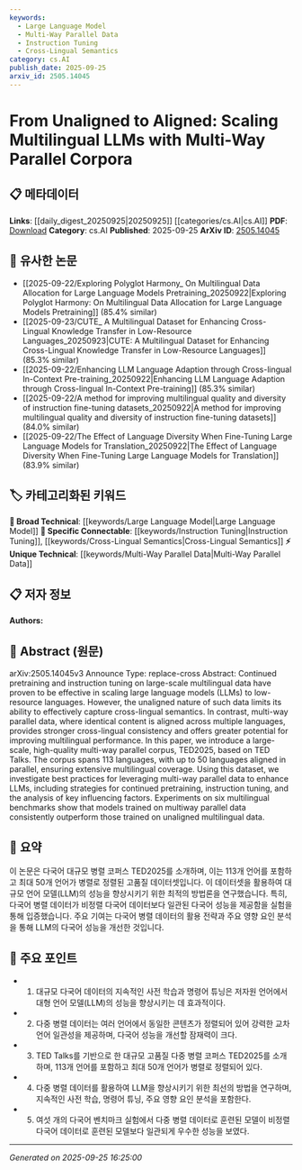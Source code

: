 ```yaml
---
keywords:
  - Large Language Model
  - Multi-Way Parallel Data
  - Instruction Tuning
  - Cross-Lingual Semantics
category: cs.AI
publish_date: 2025-09-25
arxiv_id: 2505.14045
---
```


<!-- KEYWORD_LINKING_METADATA:
{
  "processed_timestamp": "2025-09-25T16:25:00.010993",
  "vocabulary_version": "1.0",
  "selected_keywords": [
    "Large Language Model",
    "Multi-Way Parallel Data",
    "Instruction Tuning",
    "Cross-Lingual Semantics"
  ],
  "rejected_keywords": [],
  "similarity_scores": {
    "Large Language Model": 0.85,
    "Multi-Way Parallel Data": 0.78,
    "Instruction Tuning": 0.82,
    "Cross-Lingual Semantics": 0.8
  },
  "extraction_method": "AI_prompt_based",
  "budget_applied": true,
  "candidates_json": {
    "candidates": [
      {
        "surface": "Large Language Models",
        "canonical": "Large Language Model",
        "aliases": [
          "LLMs"
        ],
        "category": "broad_technical",
        "rationale": "Large Language Models are central to the paper's discussion on multilingual scaling and are a key concept in NLP.",
        "novelty_score": 0.45,
        "connectivity_score": 0.9,
        "specificity_score": 0.65,
        "link_intent_score": 0.85
      },
      {
        "surface": "multi-way parallel data",
        "canonical": "Multi-Way Parallel Data",
        "aliases": [
          "parallel corpora",
          "aligned data"
        ],
        "category": "unique_technical",
        "rationale": "This is a unique concept introduced in the paper that enhances cross-lingual consistency, crucial for multilingual LLMs.",
        "novelty_score": 0.75,
        "connectivity_score": 0.7,
        "specificity_score": 0.8,
        "link_intent_score": 0.78
      },
      {
        "surface": "instruction tuning",
        "canonical": "Instruction Tuning",
        "aliases": [
          "instruction-based tuning"
        ],
        "category": "specific_connectable",
        "rationale": "Instruction tuning is a significant method for improving model performance, connecting to broader themes in model training.",
        "novelty_score": 0.6,
        "connectivity_score": 0.85,
        "specificity_score": 0.7,
        "link_intent_score": 0.82
      },
      {
        "surface": "cross-lingual semantics",
        "canonical": "Cross-Lingual Semantics",
        "aliases": [
          "cross-language semantics"
        ],
        "category": "specific_connectable",
        "rationale": "Understanding cross-lingual semantics is vital for multilingual model performance, linking to semantic analysis.",
        "novelty_score": 0.58,
        "connectivity_score": 0.78,
        "specificity_score": 0.76,
        "link_intent_score": 0.8
      }
    ],
    "ban_list_suggestions": [
      "low-resource languages",
      "multilingual benchmarks"
    ]
  },
  "decisions": [
    {
      "candidate_surface": "Large Language Models",
      "resolved_canonical": "Large Language Model",
      "decision": "linked",
      "scores": {
        "novelty": 0.45,
        "connectivity": 0.9,
        "specificity": 0.65,
        "link_intent": 0.85
      }
    },
    {
      "candidate_surface": "multi-way parallel data",
      "resolved_canonical": "Multi-Way Parallel Data",
      "decision": "linked",
      "scores": {
        "novelty": 0.75,
        "connectivity": 0.7,
        "specificity": 0.8,
        "link_intent": 0.78
      }
    },
    {
      "candidate_surface": "instruction tuning",
      "resolved_canonical": "Instruction Tuning",
      "decision": "linked",
      "scores": {
        "novelty": 0.6,
        "connectivity": 0.85,
        "specificity": 0.7,
        "link_intent": 0.82
      }
    },
    {
      "candidate_surface": "cross-lingual semantics",
      "resolved_canonical": "Cross-Lingual Semantics",
      "decision": "linked",
      "scores": {
        "novelty": 0.58,
        "connectivity": 0.78,
        "specificity": 0.76,
        "link_intent": 0.8
      }
    }
  ]
}
-->

# From Unaligned to Aligned: Scaling Multilingual LLMs with Multi-Way Parallel Corpora

## 📋 메타데이터

**Links**: [[daily_digest_20250925|20250925]] [[categories/cs.AI|cs.AI]]
**PDF**: [Download](https://arxiv.org/pdf/2505.14045.pdf)
**Category**: cs.AI
**Published**: 2025-09-25
**ArXiv ID**: [2505.14045](https://arxiv.org/abs/2505.14045)

## 🔗 유사한 논문
- [[2025-09-22/Exploring Polyglot Harmony_ On Multilingual Data Allocation for Large Language Models Pretraining_20250922|Exploring Polyglot Harmony: On Multilingual Data Allocation for Large Language Models Pretraining]] (85.4% similar)
- [[2025-09-23/CUTE_ A Multilingual Dataset for Enhancing Cross-Lingual Knowledge Transfer in Low-Resource Languages_20250923|CUTE: A Multilingual Dataset for Enhancing Cross-Lingual Knowledge Transfer in Low-Resource Languages]] (85.3% similar)
- [[2025-09-22/Enhancing LLM Language Adaption through Cross-lingual In-Context Pre-training_20250922|Enhancing LLM Language Adaption through Cross-lingual In-Context Pre-training]] (85.3% similar)
- [[2025-09-22/A method for improving multilingual quality and diversity of instruction fine-tuning datasets_20250922|A method for improving multilingual quality and diversity of instruction fine-tuning datasets]] (84.0% similar)
- [[2025-09-22/The Effect of Language Diversity When Fine-Tuning Large Language Models for Translation_20250922|The Effect of Language Diversity When Fine-Tuning Large Language Models for Translation]] (83.9% similar)

## 🏷️ 카테고리화된 키워드
**🧠 Broad Technical**: [[keywords/Large Language Model|Large Language Model]]
**🔗 Specific Connectable**: [[keywords/Instruction Tuning|Instruction Tuning]], [[keywords/Cross-Lingual Semantics|Cross-Lingual Semantics]]
**⚡ Unique Technical**: [[keywords/Multi-Way Parallel Data|Multi-Way Parallel Data]]

## 📋 저자 정보

**Authors:** 

## 📄 Abstract (원문)

arXiv:2505.14045v3 Announce Type: replace-cross 
Abstract: Continued pretraining and instruction tuning on large-scale multilingual data have proven to be effective in scaling large language models (LLMs) to low-resource languages. However, the unaligned nature of such data limits its ability to effectively capture cross-lingual semantics. In contrast, multi-way parallel data, where identical content is aligned across multiple languages, provides stronger cross-lingual consistency and offers greater potential for improving multilingual performance. In this paper, we introduce a large-scale, high-quality multi-way parallel corpus, TED2025, based on TED Talks. The corpus spans 113 languages, with up to 50 languages aligned in parallel, ensuring extensive multilingual coverage. Using this dataset, we investigate best practices for leveraging multi-way parallel data to enhance LLMs, including strategies for continued pretraining, instruction tuning, and the analysis of key influencing factors. Experiments on six multilingual benchmarks show that models trained on multiway parallel data consistently outperform those trained on unaligned multilingual data.

## 📝 요약

이 논문은 다국어 대규모 병렬 코퍼스 TED2025를 소개하며, 이는 113개 언어를 포함하고 최대 50개 언어가 병렬로 정렬된 고품질 데이터셋입니다. 이 데이터셋을 활용하여 대규모 언어 모델(LLM)의 성능을 향상시키기 위한 최적의 방법론을 연구했습니다. 특히, 다국어 병렬 데이터가 비정렬 다국어 데이터보다 일관된 다국어 성능을 제공함을 실험을 통해 입증했습니다. 주요 기여는 다국어 병렬 데이터의 활용 전략과 주요 영향 요인 분석을 통해 LLM의 다국어 성능을 개선한 것입니다.

## 🎯 주요 포인트

- 1. 대규모 다국어 데이터의 지속적인 사전 학습과 명령어 튜닝은 저자원 언어에서 대형 언어 모델(LLM)의 성능을 향상시키는 데 효과적이다.
- 2. 다중 병렬 데이터는 여러 언어에서 동일한 콘텐츠가 정렬되어 있어 강력한 교차 언어 일관성을 제공하며, 다국어 성능을 개선할 잠재력이 크다.
- 3. TED Talks를 기반으로 한 대규모 고품질 다중 병렬 코퍼스 TED2025를 소개하며, 113개 언어를 포함하고 최대 50개 언어가 병렬로 정렬되어 있다.
- 4. 다중 병렬 데이터를 활용하여 LLM을 향상시키기 위한 최선의 방법을 연구하며, 지속적인 사전 학습, 명령어 튜닝, 주요 영향 요인 분석을 포함한다.
- 5. 여섯 개의 다국어 벤치마크 실험에서 다중 병렬 데이터로 훈련된 모델이 비정렬 다국어 데이터로 훈련된 모델보다 일관되게 우수한 성능을 보였다.


---

*Generated on 2025-09-25 16:25:00*